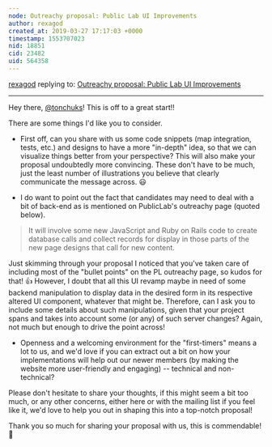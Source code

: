 ```yaml
---
node: Outreachy proposal: Public Lab UI Improvements
author: rexagod
created_at: 2019-03-27 17:17:03 +0000
timestamp: 1553707023
nid: 18851
cid: 23482
uid: 564358
---
```




[rexagod](../profile/rexagod) replying to: [Outreachy proposal: Public Lab UI Improvements](../notes/tonchuks/03-26-2019/outreachy-proposal-public-lab-ui-improvements)

----
Hey there, [@tonchuks](/profile/tonchuks)! This is off to a great start!!

There are some things I'd like you to consider.

- First off, can you share with us some code snippets (map integration, tests, etc.) and designs to have a more "in-depth" idea, so that we can visualize things better from your perspective? This will also make your proposal undoubtedly more convincing.  These don't have to be much, just the least number of illustrations you believe that clearly communicate the message across. 😃 

- I do want to point out the fact that candidates may need to deal with a bit of back-end as is mentioned on PublicLab's outreachy page (quoted below).
> It will involve some new JavaScript and Ruby on Rails code to create database calls and collect records for display in those parts of the new page designs that call for new content.

Just skimming through your proposal I noticed that you've taken care of including most of the "bullet points" on the PL outreachy page, so kudos for that! 👍  However, I doubt that all this UI revamp maybe in need of some backend manipulation to display data in the desired form in its respective altered UI component, whatever that might be. Therefore, can I ask you to include some details about such manipulations, given that your project spans and takes into account some (or any) of such server changes? Again, not much but enough to drive the point across!

- Openness and a welcoming environment for the "first-timers" means a lot to us, and we'd love if you can extract out a bit on how your implementations will help out our newer members (by making the website more user-friendly and engaging) -- technical and non-technical?

Please don't hesitate to share your thoughts, if this might seem a bit too much, or any other concerns, either here or with the mailing list if you feel like it, we'd love to help you out in shaping this into a top-notch proposal!

Thank you so much for sharing your proposal with us, this is commendable! 🎉 